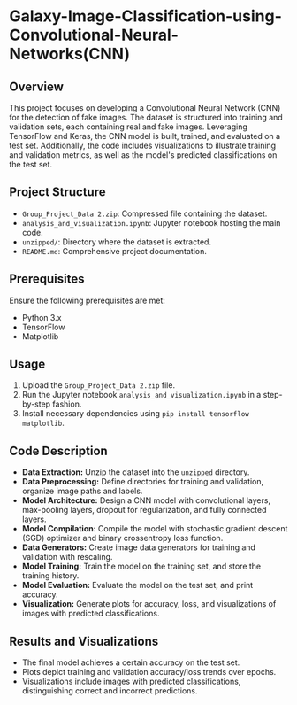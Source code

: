 # Galaxy-Image-Classification-using-Convolutional-Neural-Networks(CNN)

## Overview

This project focuses on developing a Convolutional Neural Network (CNN) for the detection of fake images. The dataset is structured into training and validation sets, each containing real and fake images. Leveraging TensorFlow and Keras, the CNN model is built, trained, and evaluated on a test set. Additionally, the code includes visualizations to illustrate training and validation metrics, as well as the model's predicted classifications on the test set.

## Project Structure

- `Group_Project_Data 2.zip`: Compressed file containing the dataset.
- `analysis_and_visualization.ipynb`: Jupyter notebook hosting the main code.
- `unzipped/`: Directory where the dataset is extracted.
- `README.md`: Comprehensive project documentation.

## Prerequisites

Ensure the following prerequisites are met:

- Python 3.x
- TensorFlow
- Matplotlib

## Usage

1. Upload the `Group_Project_Data 2.zip` file.
2. Run the Jupyter notebook `analysis_and_visualization.ipynb` in a step-by-step fashion.
3. Install necessary dependencies using `pip install tensorflow matplotlib`.

## Code Description

- **Data Extraction:** Unzip the dataset into the `unzipped` directory.
- **Data Preprocessing:** Define directories for training and validation, organize image paths and labels.
- **Model Architecture:** Design a CNN model with convolutional layers, max-pooling layers, dropout for regularization, and fully connected layers.
- **Model Compilation:** Compile the model with stochastic gradient descent (SGD) optimizer and binary crossentropy loss function.
- **Data Generators:** Create image data generators for training and validation with rescaling.
- **Model Training:** Train the model on the training set, and store the training history.
- **Model Evaluation:** Evaluate the model on the test set, and print accuracy.
- **Visualization:** Generate plots for accuracy, loss, and visualizations of images with predicted classifications.

## Results and Visualizations

- The final model achieves a certain accuracy on the test set.
- Plots depict training and validation accuracy/loss trends over epochs.
- Visualizations include images with predicted classifications, distinguishing correct and incorrect predictions.

